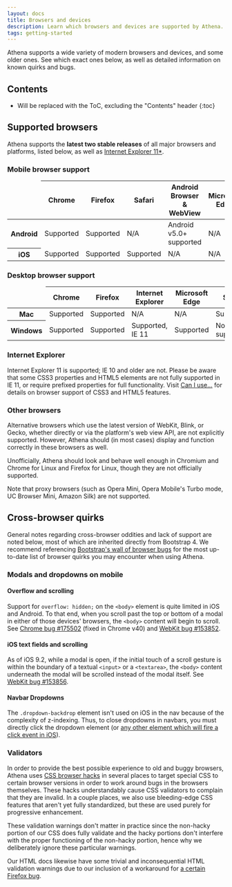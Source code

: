 ```yaml
---
layout: docs
title: Browsers and devices
description: Learn which browsers and devices are supported by Athena.
tags: getting-started
---
```


Athena supports a wide variety of modern browsers and devices, and some older ones. See which exact ones below, as well as detailed information on known quirks and bugs.

## Contents

* Will be replaced with the ToC, excluding the "Contents" header
{:toc}

## Supported browsers

Athena supports the **latest two stable releases** of all major browsers and platforms, listed below, as well as [Internet Explorer 11*](#internet-explorer).

### Mobile browser support

<table class="table table-bordered table-responsive">
  <thead class="thead-default">
    <tr>
      <td></td>
      <th>Chrome</th>
      <th>Firefox</th>
      <th>Safari</th>
      <th>Android Browser &amp; WebView</th>
      <th>Microsoft Edge</th>
    </tr>
  </thead>
  <tbody>
    <tr>
      <th scope="row">Android</th>
      <td class="text-success-aw">Supported</td>
      <td class="text-success-aw">Supported</td>
      <td>N/A</td>
      <td class="text-success-aw">Android v5.0+ supported</td>
      <td>N/A</td>
    </tr>
    <tr>
      <th scope="row">iOS</th>
      <td class="text-success-aw">Supported</td>
      <td class="text-success-aw">Supported</td>
      <td class="text-success-aw">Supported</td>
      <td>N/A</td>
      <td>N/A</td>
    </tr>
  </tbody>
</table>

### Desktop browser support

<table class="table table-bordered table-responsive">
  <thead class="thead-default">
    <tr>
      <td></td>
      <th>Chrome</th>
      <th>Firefox</th>
      <th>Internet Explorer</th>
      <th>Microsoft Edge</th>
      <th>Safari</th>
    </tr>
  </thead>
  <tbody>
    <tr>
      <th scope="row">Mac</th>
      <td class="text-success-aw">Supported</td>
      <td class="text-success-aw">Supported</td>
      <td>N/A</td>
      <td>N/A</td>
      <td class="text-success-aw">Supported</td>
    </tr>
    <tr>
      <th scope="row">Windows</th>
      <td class="text-success-aw">Supported</td>
      <td class="text-success-aw">Supported</td>
      <td class="text-success-aw">Supported, IE 11</td>
      <td class="text-success-aw">Supported</td>
      <td class="text-danger-aw">Not supported</td>
    </tr>
  </tbody>
</table>

### Internet Explorer

Internet Explorer 11 is supported; IE 10 and older are not. Please be aware that some CSS3 properties and HTML5 elements are not fully supported in IE 11, or require prefixed properties for full functionality. Visit [Can I use...](http://caniuse.com/) for details on browser support of CSS3 and HTML5 features.

### Other browsers
Alternative browsers which use the latest version of WebKit, Blink, or Gecko, whether directly or via the platform's web view API, are not explicitly supported. However, Athena should (in most cases) display and function correctly in these browsers as well.

Unofficially, Athena should look and behave well enough in Chromium and Chrome for Linux and Firefox for Linux, though they are not officially supported.

Note that proxy browsers (such as Opera Mini, Opera Mobile's Turbo mode, UC Browser Mini, Amazon Silk) are not supported.


## Cross-browser quirks

General notes regarding cross-browser oddities and lack of support are noted below, most of which are inherited directly from Bootstrap 4.  We recommend referencing [Bootstrap's wall of browser bugs](https://getbootstrap.com/docs/4.0/browser-bugs/) for the most up-to-date list of browser quirks you may encounter when using Athena.

### Modals and dropdowns on mobile

#### Overflow and scrolling

Support for `overflow: hidden;` on the `<body>` element is quite limited in iOS and Android. To that end, when you scroll past the top or bottom of a modal in either of those devices' browsers, the `<body>` content will begin to scroll. See [Chrome bug #175502](https://bugs.chromium.org/p/chromium/issues/detail?id=175502) (fixed in Chrome v40) and [WebKit bug #153852](https://bugs.webkit.org/show_bug.cgi?id=153852).

#### iOS text fields and scrolling

As of iOS 9.2, while a modal is open, if the initial touch of a scroll gesture is within the boundary of a textual `<input>` or a `<textarea>`, the `<body>` content underneath the modal will be scrolled instead of the modal itself. See [WebKit bug #153856](https://bugs.webkit.org/show_bug.cgi?id=153856).

#### Navbar Dropdowns

The `.dropdown-backdrop` element isn't used on iOS in the nav because of the complexity of z-indexing. Thus, to close dropdowns in navbars, you must directly click the dropdown element (or [any other element which will fire a click event in iOS](https://developer.mozilla.org/en-US/docs/Web/Events/click#Safari_Mobile)).

### Validators

In order to provide the best possible experience to old and buggy browsers, Athena uses [CSS browser hacks](http://browserhacks.com) in several places to target special CSS to certain browser versions in order to work around bugs in the browsers themselves. These hacks understandably cause CSS validators to complain that they are invalid. In a couple places, we also use bleeding-edge CSS features that aren't yet fully standardized, but these are used purely for progressive enhancement.

These validation warnings don't matter in practice since the non-hacky portion of our CSS does fully validate and the hacky portions don't interfere with the proper functioning of the non-hacky portion, hence why we deliberately ignore these particular warnings.

Our HTML docs likewise have some trivial and inconsequential HTML validation warnings due to our inclusion of a workaround for [a certain Firefox bug](https://bugzilla.mozilla.org/show_bug.cgi?id=654072).

